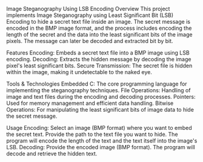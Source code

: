Image Steganography Using LSB Encoding
Overview
This project implements Image Steganography using Least Significant Bit (LSB) Encoding to hide a secret text file inside an image. The secret message is encoded in the BMP image format, and the process includes encoding the length of the secret and the data into the least significant bits of the image pixels. The message can later be decoded and extracted bit by bit.

Features
Encoding: Embeds a secret text file into a BMP image using LSB encoding.
Decoding: Extracts the hidden message by decoding the image pixel's least significant bits.
Secure Transmission: The secret file is hidden within the image, making it undetectable to the naked eye.

Tools & Technologies
Embedded C: The core programming language for implementing the steganography techniques.
File Operations: Handling of image and text files during the encoding and decoding processes.
Pointers: Used for memory management and efficient data handling.
Bitwise Operations: For manipulating the least significant bits of image data to hide the secret message.



Usage
Encoding:
Select an image (BMP format) where you want to embed the secret text.
Provide the path to the text file you want to hide.
The program will encode the length of the text and the text itself into the image's LSB.
Decoding:
Provide the encoded image (BMP format).
The program will decode and retrieve the hidden text.
